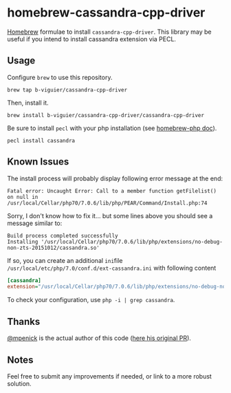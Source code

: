 # homebrew-cassandra-cpp-driver
[Homebrew](http://brew.sh) formulae to install `cassandra-cpp-driver`.
This library may be useful if you intend to install cassandra extension via PECL.

## Usage
Configure `brew` to use this repository.
```
brew tap b-viguier/cassandra-cpp-driver
```

Then, install it.
```
brew install b-viguier/cassandra-cpp-driver/cassandra-cpp-driver
```

Be sure to install `pecl` with your php installation (see [homebrew-php doc](https://github.com/Homebrew/homebrew-php#pear-extensions)).

```
pecl install cassandra
```

## Known Issues
The install process will probably display following error message at the end:
```
Fatal error: Uncaught Error: Call to a member function getFilelist() on null in /usr/local/Cellar/php70/7.0.6/lib/php/PEAR/Command/Install.php:74
```
Sorry, I don't know how to fix it… but some lines above you should see a message similar to:
```
Build process completed successfully
Installing '/usr/local/Cellar/php70/7.0.6/lib/php/extensions/no-debug-non-zts-20151012/cassandra.so'
```
If so, you can create an additional `ini`file `/usr/local/etc/php/7.0/conf.d/ext-cassandra.ini` with following content
```ini
[cassandra]
extension="/usr/local/Cellar/php70/7.0.6/lib/php/extensions/no-debug-non-zts-20151012/cassandra.so"
```
To check your configuration, use `php -i | grep cassandra`.

## Thanks
[@mpenick](https://github.com/mpenick) is the actual author of this code ([here his original PR](https://github.com/Homebrew/homebrew/pull/36511)).

## Notes
Feel free to submit any improvements if needed, or link to a more robust solution.
